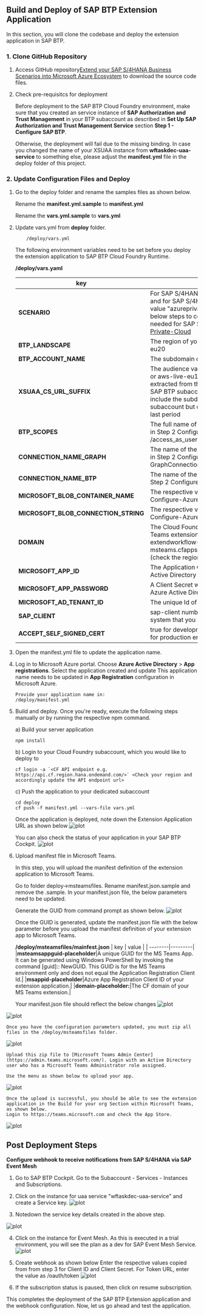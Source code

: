 ## Build and Deploy of SAP BTP Extension Application

In this section, you will clone the codebase and deploy the extension application in SAP BTP. 

### 1. Clone GitHub Repository
    
1. Access GitHub repository[Extend your SAP S/4HANA Business Scenarios into Microsoft Azure Ecosystem](https://github.com/SAP-samples/btp-msteams-extend-workflow) to download the source code files.

2. Check pre-requisitcs for deployment

    Before deployment to the SAP BTP Cloud Foundry environment, make sure that you created an service instance of **SAP Authorization and Trust Management** in your BTP subaccount as described in **Set Up SAP Authorization and Trust Management Service** section **Step 1 - Configure SAP BTP**.

    Otherwise, the deployment will fail due to the missing binding. In case you changed the name of your XSUAA instance from **wftaskdec-uaa-service** to something else, please adjust the **manifest.yml** file in the deploy folder of this project. 

### 2. Update Configuration Files and Deploy

1. Go to the deploy folder and rename the samples files as shown below.

    Rename the **manifest.yml.sample** to **manifest.yml**

    Rename the **vars.yml.sample** to **vars.yml**

3. Update vars.yml from **deploy** folder.

    ```
        /deploy/vars.yml
    ```
    The following environment variables need to be set before you deploy the extension application to SAP BTP Cloud Foundry Runtime.

    **/deploy/vars.yaml**

    | key    | value    |
    | --------|---------|
    |**SCENARIO**| For SAP S/4HANA, the value is "onpremise" and for SAP S/4HANA Private Cloud, use the value "azureprivatecloud". Please follow the below steps to configure additional settings needed for SAP S/4HANA running on [Azure-Private-Cloud](../Azure-Private-Cloud-PrivateLink/README.md)  |
    |**BTP_LANDSCAPE**|The region of your BTP subaccount e.g. eu20|
    |**BTP_ACCOUNT_NAME**|The subdomain of your BTP subaccount|
    |**XSUAA_CS_URL_SUFFIX**|The audience value (e.g., azure-live-eu20 or aws-live-eu10 or aws-live) which can be extracted from the SAML metadata of your SAP BTP subaccount. Make sure you do not include the subdomain of your SAP BTP subaccount but only use the value after the last period|
    |**BTP_SCOPES**|The full name of the custom scope created in Step 2 Configure-Azure from api:// to /access_as_user|
    |**CONNECTION_NAME_GRAPH**|The name of the Graph connection creates in Step 2 Configure-Azure e.g. GraphConnection|
    |**CONNECTION_NAME_BTP**|The name of the BTP connection creates in Step 2 Configure-Azure e.g. BTPConnection|
    |**MICROSOFT_BLOB_CONTAINER_NAME**|The respective values copied in Step 2 - Configure-Azure|
    |**MICROSOFT_BLOB_CONNECTION_STRING**|The respective values copied in Step 2 - Configure-Azure|
    |**DOMAIN**| The Cloud Foundry domain of your Microsoft Teams extension application e.g. btp-extendworkflow-s4-msteams.cfapps.region.hana.ondemand.com (check the region and update accordingly) |
    |**MICROSOFT_APP_ID**| The Application Client Id of your Azure Active Directory App Registraiton |
    |**MICROSOFT_APP_PASSWORD**|A Client Secret which you created for your Azure Active Directory App Registration|
    |**MICROSOFT_AD_TENANT_ID**|The unique Id of your Azure Active Directory|
    |**SAP_CLIENT**|sap-client number of your SAP S/4/HANA system that you are using|
    |**ACCEPT_SELF_SIGNED_CERT**|true for development environment and false for production environment|

4. Open the manifest.yml file to update the application name. 

5. Log in to Microsoft Azure portal. Choose **Azure Active Directory** > **App registrations**. Select the application created and update This application name needs to be updated in **App Registration** configuration in Microsoft Azure.

    ```console
    Provide your application name in:
    /deploy/manifest.yml
    ```
5. Build and deploy.
    Once you're ready, execute the following steps manually or by running the respective npm command.

    a) Build your server application

    ```console
    npm install
    ```

    b) Login to your Cloud Foundry subaccount, which you would like to deploy to

    ```
    cf login -a `<CF API endpoint e.g. https://api.cf.region.hana.ondemand.com/>` <Check your region and accordingly update the API endpoint url>
    ```

    c) Push the application to your dedicated subaccount

    ```
    cd deploy
    cf push -f manifest.yml --vars-file vars.yml
    ```

    Once the application is deployed, note down the Extension Application URL as shown below
![plot](./images/deploy.png) 

    You can also check the status of your application in your SAP BTP Cockpit.
![plot](./images/SAPBTPCockpit.png) 


6. Upload manifest file in Microsoft Teams.

    In this step, you will upload the manifest definition of the extension application to Microsoft Teams.

    Go to folder deploy->msteamsfiles. Rename manifest.json.sample and remove the .sample. 
    In your manifest.json file, the below parameters need to be updated.<br>


    Generate the GUID from command prompt as shown below. 
![plot](./images/guid.png) 

    Once the GUID is generated, update the manifest.json file with the below parameter before you upload the manifest definition of your extension app to Microsoft Teams.

    **/deploy/msteamsfiles/mainfest.json**
    | key    | value    |
    | --------|---------|
    |**msteamsappguid-placeholder**|A unique GUID for the MS Teams App. It can be generated using Windows PowerShell by invoking the command [guid]:: NewGUID. This GUID is for the MS Teams environment only and does not equal the Application Registration Client Id.|
    |**msappid-placeholder**|Azure App Registration Client ID of your extension application.|
    |**domain-placeholder:**|The CF domain of your MS Teams extension.|

    Your manifest.json file should reflect the below changes
![plot](./images/manifest1.png) 


![plot](./images/manifest2.png) 

    Once you have the configuration parameters updated, you must zip all files in the /deploy/msteamsfiles folder.
![plot](./images/zipfilecontent.png) 

    Upload this zip file to [Microsoft Teams Admin Center](https://admin.teams.microsoft.com/). Login with an Active Directory user who has a Microsoft Teams Administrator role assigned.

    Use the menu as shown below to upload your app.
![plot](./images/admincenter.png) 

    Once the upload is successful, you should be able to see the extension application in the Build for your org Section within Microsoft Teams, as shown below.
    Login to https://teams.microsoft.com and check the App Store.

![plot](./images/installapp.png) 


## Post Deployment Steps

**Configure webhook to receive notifications from SAP S/4HANA via SAP Event Mesh**

1. Go to SAP BTP Cockpit. Go to the Subaccount - Services - Instances and Subscriptions. 
2. Click on the instance for uaa service "wftaskdec-uaa-service" and create a Service key.
![plot](./images/uaa-servicekey-create.png)

3. Notedown the service key details created in the above step.

![plot](./images/uaa-servicekey-details.png)

4. Click on the instance for Event Mesh. As this is executed in a trial environment, you will see the plan as a dev for SAP Event Mesh Service.
![plot](./images/btpcockpit-instances.png)

5. Create webhook as shown below
   Enter the respective values copied from from step 3 for Client ID and Client Secret.
   For Token URL, enter the value as <url from step3>/oauth/token
![plot](./images/em-webhook.png)

6. If the subscription status is paused, then click on resume subscription.

This completes the deployment of the SAP BTP Extension application and the webhook configuration. 
Now, let us go ahead and test the application.

